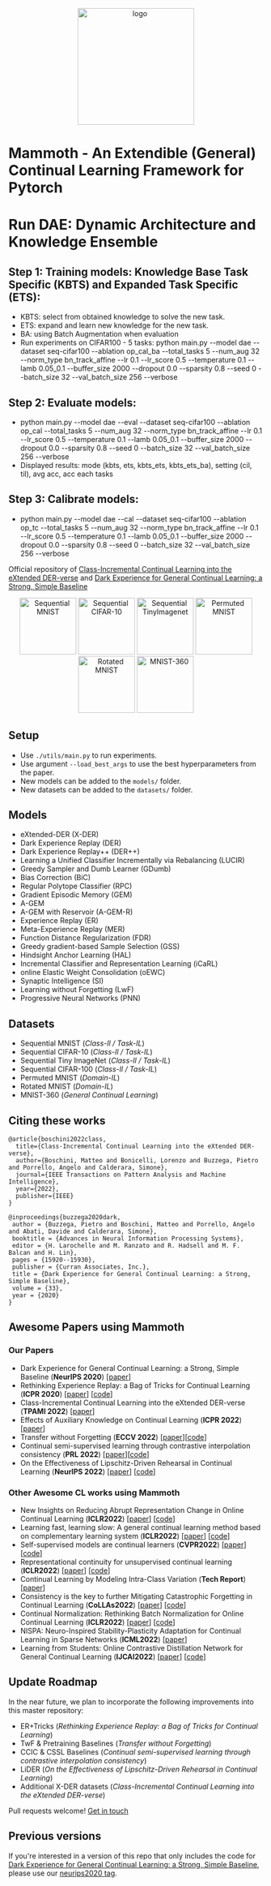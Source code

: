 <p align="center">
  <img width="230" height="230" src="logo.png" alt="logo">
</p>

# Mammoth - An Extendible (General) Continual Learning Framework for Pytorch

# Run DAE: Dynamic Architecture and Knowledge Ensemble

## Step 1: Training models: Knowledge Base Task Specific (KBTS) and Expanded Task Specific (ETS):
+ KBTS: select from obtained knowledge to solve the new task.
+ ETS: expand and learn new knowledge for the new task.
+ BA: using Batch Augmentation when evaluation
+ Run experiments on CIFAR100 - 5 tasks: python main.py --model dae --dataset seq-cifar100 --ablation op_cal_ba --total_tasks 5 --num_aug 32 --norm_type bn_track_affine --lr 0.1 --lr_score 0.5 --temperature 0.1 --lamb 0.05_0.1 --buffer_size 2000 --dropout 0.0 --sparsity 0.8 --seed 0 --batch_size 32 --val_batch_size 256 --verbose

## Step 2: Evaluate models:
+ python main.py --model dae --eval --dataset seq-cifar100 --ablation op_cal --total_tasks 5 --num_aug 32 --norm_type bn_track_affine --lr 0.1 --lr_score 0.5 --temperature 0.1 --lamb 0.05_0.1 --buffer_size 2000 --dropout 0.0 --sparsity 0.8 --seed 0 --batch_size 32 --val_batch_size 256 --verbose
+ Displayed results: mode (kbts, ets, kbts_ets, kbts_ets_ba), setting (cil, til), avg acc, acc each tasks

## Step 3: Calibrate models:

+ python main.py --model dae --cal --dataset seq-cifar100 --ablation op_tc --total_tasks 5 --num_aug 32 --norm_type bn_track_affine --lr 0.1 --lr_score 0.5 --temperature 0.1 --lamb 0.05_0.1 --buffer_size 2000 --dropout 0.0 --sparsity 0.8 --seed 0 --batch_size 32 --val_batch_size 256 --verbose

Official repository of [Class-Incremental Continual Learning into the eXtended DER-verse](https://arxiv.org/abs/2201.00766) and [Dark Experience for General Continual Learning: a Strong, Simple Baseline](https://papers.nips.cc/paper/2020/hash/b704ea2c39778f07c617f6b7ce480e9e-Abstract.html)

<p align="center">
  <img width="112" height="112" src="seq_mnist.gif" alt="Sequential MNIST">
  <img width="112" height="112" src="seq_cifar10.gif" alt="Sequential CIFAR-10">
  <img width="112" height="112" src="seq_tinyimg.gif" alt="Sequential TinyImagenet">
  <img width="112" height="112" src="perm_mnist.gif" alt="Permuted MNIST">
  <img width="112" height="112" src="rot_mnist.gif" alt="Rotated MNIST">
  <img width="112" height="112" src="mnist360.gif" alt="MNIST-360">
</p>

## Setup

+ Use `./utils/main.py` to run experiments.
+ Use argument `--load_best_args` to use the best hyperparameters from the paper.
+ New models can be added to the `models/` folder.
+ New datasets can be added to the `datasets/` folder.

## Models

+ eXtended-DER (X-DER)
+ Dark Experience Replay (DER)
+ Dark Experience Replay++ (DER++)
+ Learning a Unified Classifier Incrementally via Rebalancing (LUCIR)
+ Greedy Sampler and Dumb Learner (GDumb)
+ Bias Correction (BiC)
+ Regular Polytope Classifier (RPC)
+ Gradient Episodic Memory (GEM)
+ A-GEM
+ A-GEM with Reservoir (A-GEM-R)
+ Experience Replay (ER)
+ Meta-Experience Replay (MER)
+ Function Distance Regularization (FDR)
+ Greedy gradient-based Sample Selection (GSS)
+ Hindsight Anchor Learning (HAL)
+ Incremental Classifier and Representation Learning (iCaRL)
+ online Elastic Weight Consolidation (oEWC)
+ Synaptic Intelligence (SI)
+ Learning without Forgetting (LwF)
+ Progressive Neural Networks (PNN)

## Datasets

+ Sequential MNIST (*Class-Il / Task-IL*)
+ Sequential CIFAR-10 (*Class-Il / Task-IL*)
+ Sequential Tiny ImageNet (*Class-Il / Task-IL*)
+ Sequential CIFAR-100 (*Class-Il / Task-IL*)
+ Permuted MNIST (*Domain-IL*)
+ Rotated MNIST (*Domain-IL*)
+ MNIST-360 (*General Continual Learning*)

## Citing these works

```
@article{boschini2022class,
  title={Class-Incremental Continual Learning into the eXtended DER-verse},
  author={Boschini, Matteo and Bonicelli, Lorenzo and Buzzega, Pietro and Porrello, Angelo and Calderara, Simone},
  journal={IEEE Transactions on Pattern Analysis and Machine Intelligence},
  year={2022},
  publisher={IEEE}
}

@inproceedings{buzzega2020dark,
 author = {Buzzega, Pietro and Boschini, Matteo and Porrello, Angelo and Abati, Davide and Calderara, Simone},
 booktitle = {Advances in Neural Information Processing Systems},
 editor = {H. Larochelle and M. Ranzato and R. Hadsell and M. F. Balcan and H. Lin},
 pages = {15920--15930},
 publisher = {Curran Associates, Inc.},
 title = {Dark Experience for General Continual Learning: a Strong, Simple Baseline},
 volume = {33},
 year = {2020}
}
```

## Awesome Papers using Mammoth

### Our Papers

+ Dark Experience for General Continual Learning: a Strong, Simple Baseline (**NeurIPS 2020**) [[paper](https://arxiv.org/abs/2004.07211)]
+ Rethinking Experience Replay: a Bag of Tricks for Continual Learning (**ICPR 2020**) [[paper](https://arxiv.org/abs/2010.05595)] [[code](https://github.com/hastings24/rethinking_er)]
+ Class-Incremental Continual Learning into the eXtended DER-verse (**TPAMI 2022**) [[paper](https://arxiv.org/abs/2201.00766)]
+ Effects of Auxiliary Knowledge on Continual Learning (**ICPR 2022**) [[paper](https://arxiv.org/abs/2206.02577)]
+ Transfer without Forgetting  (**ECCV 2022**) [[paper](https://arxiv.org/abs/2206.00388)][[code](https://github.com/mbosc/twf)]
+ Continual semi-supervised learning through contrastive interpolation consistency (**PRL 2022**) [[paper](https://arxiv.org/abs/2108.06552)][[code](https://github.com/aimagelab/CSSL)]
+ On the Effectiveness of Lipschitz-Driven Rehearsal in Continual Learning (**NeurIPS 2022**) [[paper](https://arxiv.org/abs/2210.06443)] [[code](https://github.com/aimagelab/lider)]

### Other Awesome CL works using Mammoth

+ New Insights on Reducing Abrupt Representation Change in Online Continual Learning (**ICLR2022**) [[paper](https://openreview.net/pdf?id=N8MaByOzUfb)] [[code](https://github.com/pclucas14/AML)]
+ Learning fast, learning slow: A general continual learning method based on complementary learning system (**ICLR2022**) [[paper](https://openreview.net/pdf?id=uxxFrDwrE7Y)] [[code](https://github.com/NeurAI-Lab/CLS-ER)]
+ Self-supervised models are continual learners (**CVPR2022**) [[paper](https://arxiv.org/abs/2112.04215)] [[code](https://github.com/DonkeyShot21/cassle)]
+ Representational continuity for unsupervised continual learning (**ICLR2022**) [[paper](https://openreview.net/pdf?id=9Hrka5PA7LW)] [[code](https://github.com/divyam3897/UCL)]
+ Continual Learning by Modeling Intra-Class Variation (**Tech Report**) [[paper](https://arxiv.org/abs/2210.05398)]
+ Consistency is the key to further Mitigating Catastrophic Forgetting in Continual Learning (**CoLLAs2022**) [[paper](https://arxiv.org/pdf/2207.04998.pdf)] [[code](https://github.com/NeurAI-Lab/ConsistencyCL)]
+ Continual Normalization: Rethinking Batch Normalization for Online Continual Learning (**ICLR2022**) [[paper](https://arxiv.org/abs/2203.16102)] [[code](https://github.com/phquang/Continual-Normalization)]
+ NISPA: Neuro-Inspired Stability-Plasticity Adaptation for Continual Learning in Sparse Networks (**ICML2022**) [[paper](https://arxiv.org/abs/2206.09117)]
+ Learning from Students: Online Contrastive Distillation Network for General Continual Learning (**IJCAI2022**) [[paper](https://www.ijcai.org/proceedings/2022/0446.pdf)] [[code](https://github.com/lijincm/OCD-Net)]

## Update Roadmap

In the near future, we plan to incorporate the following improvements into this master repository:

+ ER+Tricks (*Rethinking Experience Replay: a Bag of Tricks for Continual Learning*)
+ TwF & Pretraining Baselines (*Transfer without Forgetting*)
+ CCIC & CSSL Baselines (*Continual semi-supervised learning through contrastive interpolation consistency*)
+ LiDER (*On the Effectiveness of Lipschitz-Driven Rehearsal in Continual Learning*)
+ Additional X-DER datasets (*Class-Incremental Continual Learning into the eXtended DER-verse*)

Pull requests welcome! [Get in touch](mailto:matteo.boschini@unimore.it)


## Previous versions

If you're interested in a version of this repo that only includes the code for [Dark Experience for General Continual Learning: a Strong, Simple Baseline](https://papers.nips.cc/paper/2020/hash/b704ea2c39778f07c617f6b7ce480e9e-Abstract.html), please use our [neurips2020 tag](https://github.com/aimagelab/mammoth/releases/tag/neurips2020).
